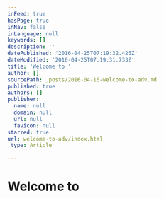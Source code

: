 ```yaml
---
inFeed: true
hasPage: true
inNav: false
inLanguage: null
keywords: []
description: ''
datePublished: '2016-04-25T07:19:32.426Z'
dateModified: '2016-04-25T07:19:31.733Z'
title: 'Welcome to '
author: []
sourcePath: _posts/2016-04-16-welcome-to-adv.md
published: true
authors: []
publisher:
  name: null
  domain: null
  url: null
  favicon: null
starred: true
url: welcome-to-adv/index.html
_type: Article

---
```

# Welcome to